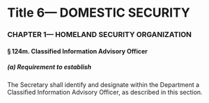 
# Title 6— DOMESTIC SECURITY
### CHAPTER 1— HOMELAND SECURITY ORGANIZATION
#### § 124m. Classified Information Advisory Officer
##### (a) Requirement to establish

The Secretary shall identify and designate within the Department a Classified Information Advisory Officer, as described in this section.
